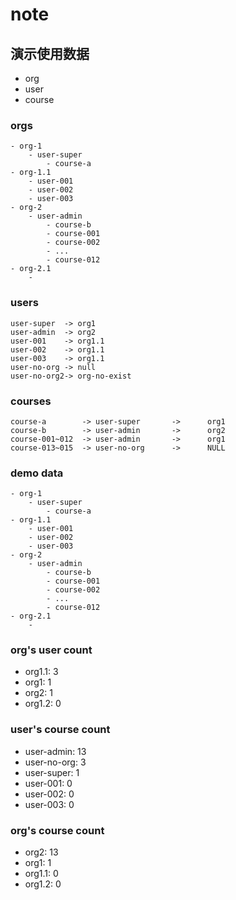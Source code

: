 # note

## 演示使用数据

- org
- user
- course

### orgs

	- org-1
		- user-super
			- course-a
	- org-1.1
		- user-001
		- user-002
		- user-003
	- org-2
		- user-admin
			- course-b
			- course-001
			- course-002
			- ...
			- course-012
	- org-2.1
		- 

### users

	user-super	-> org1
	user-admin	-> org2
	user-001	-> org1.1
	user-002	-> org1.1
	user-003	-> org1.1
	user-no-org	-> null
	user-no-org2-> org-no-exist


### courses

	course-a		-> user-super		->		org1
	course-b		-> user-admin		->		org2
	course-001~012	-> user-admin		->		org1
	course-013~015	-> user-no-org		->		NULL

### demo data

	- org-1
		- user-super
			- course-a
	- org-1.1
		- user-001
		- user-002
		- user-003
	- org-2
		- user-admin
			- course-b
			- course-001
			- course-002
			- ...
			- course-012
	- org-2.1
		- 

### org's user count

- org1.1:	3
- org1:		1
- org2:		1
- org1.2:	0

### user's course count

- user-admin:	13
- user-no-org:	3
- user-super:	1
- user-001:	0
- user-002:	0
- user-003:	0

### org's course count

- org2:		13
- org1:		1
- org1.1:	0
- org1.2:	0
